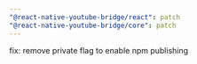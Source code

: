 ```yaml
---
"@react-native-youtube-bridge/react": patch
"@react-native-youtube-bridge/core": patch
---
```


fix: remove private flag to enable npm publishing
